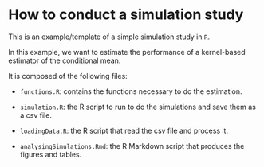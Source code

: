 
# How to conduct a simulation study

This is an example/template of a simple simulation study in `R`.

In this example, we want to estimate the performance
of a kernel-based estimator of the conditional mean.


It is composed of the following files:

- `functions.R`: contains the functions necessary to do the estimation.

- `simulation.R`: the R script to run to do the simulations and save them as a csv file.

- `loadingData.R`: the R script that read the csv file and process it.

- `analysingSimulations.Rmd`: the R Markdown script that produces the figures and tables.

